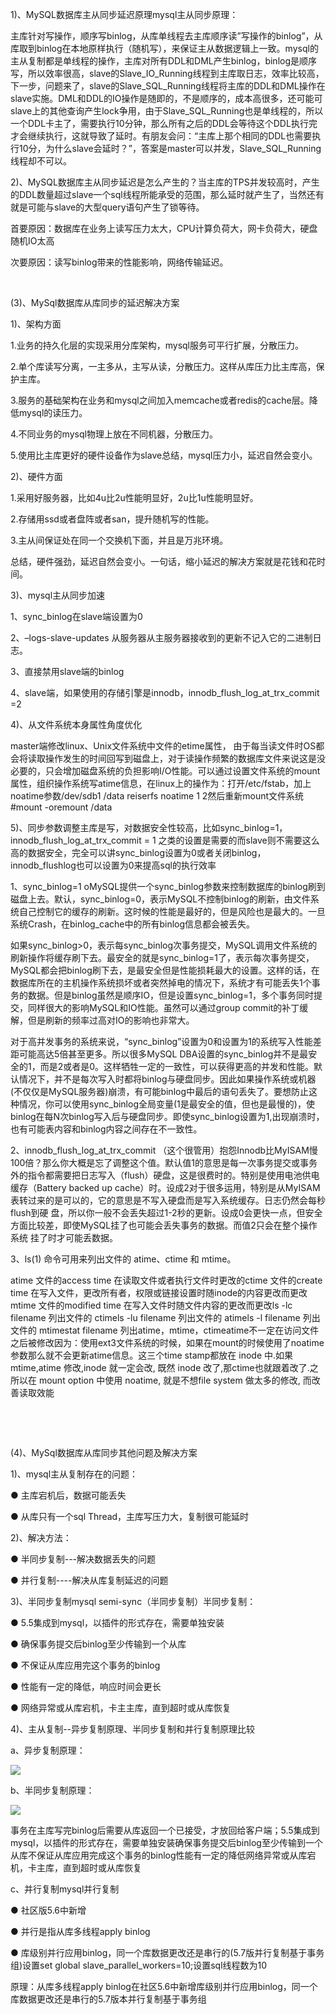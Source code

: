 1)、MySQL数据库主从同步延迟原理mysql主从同步原理：

主库针对写操作，顺序写binlog，从库单线程去主库顺序读”写操作的binlog”，从库取到binlog在本地原样执行（随机写），来保证主从数据逻辑上一致。mysql的主从复制都是单线程的操作，主库对所有DDL和DML产生binlog，binlog是顺序写，所以效率很高，slave的Slave_IO_Running线程到主库取日志，效率比较高，下一步，问题来了，slave的Slave_SQL_Running线程将主库的DDL和DML操作在slave实施。DML和DDL的IO操作是随即的，不是顺序的，成本高很多，还可能可slave上的其他查询产生lock争用，由于Slave_SQL_Running也是单线程的，所以一个DDL卡主了，需要执行10分钟，那么所有之后的DDL会等待这个DDL执行完才会继续执行，这就导致了延时。有朋友会问：“主库上那个相同的DDL也需要执行10分，为什么slave会延时？”，答案是master可以并发，Slave_SQL_Running线程却不可以。

2)、MySQL数据库主从同步延迟是怎么产生的？当主库的TPS并发较高时，产生的DDL数量超过slave一个sql线程所能承受的范围，那么延时就产生了，当然还有就是可能与slave的大型query语句产生了锁等待。



首要原因：数据库在业务上读写压力太大，CPU计算负荷大，网卡负荷大，硬盘随机IO太高

次要原因：读写binlog带来的性能影响，网络传输延迟。

 

(3)、MySql数据库从库同步的延迟解决方案

1)、架构方面

1.业务的持久化层的实现采用分库架构，mysql服务可平行扩展，分散压力。

2.单个库读写分离，一主多从，主写从读，分散压力。这样从库压力比主库高，保护主库。

3.服务的基础架构在业务和mysql之间加入memcache或者redis的cache层。降低mysql的读压力。

4.不同业务的mysql物理上放在不同机器，分散压力。

5.使用比主库更好的硬件设备作为slave总结，mysql压力小，延迟自然会变小。

2)、硬件方面

1.采用好服务器，比如4u比2u性能明显好，2u比1u性能明显好。

2.存储用ssd或者盘阵或者san，提升随机写的性能。

3.主从间保证处在同一个交换机下面，并且是万兆环境。

总结，硬件强劲，延迟自然会变小。一句话，缩小延迟的解决方案就是花钱和花时间。

3)、mysql主从同步加速

1、sync_binlog在slave端设置为0

2、–logs-slave-updates 从服务器从主服务器接收到的更新不记入它的二进制日志。

3、直接禁用slave端的binlog

4、slave端，如果使用的存储引擎是innodb，innodb_flush_log_at_trx_commit =2

4)、从文件系统本身属性角度优化 

master端修改linux、Unix文件系统中文件的etime属性， 由于每当读文件时OS都会将读取操作发生的时间回写到磁盘上，对于读操作频繁的数据库文件来说这是没必要的，只会增加磁盘系统的负担影响I/O性能。可以通过设置文件系统的mount属性，组织操作系统写atime信息，在linux上的操作为：打开/etc/fstab，加上noatime参数/dev/sdb1 /data reiserfs noatime 1 2然后重新mount文件系统#mount -oremount /data

5)、同步参数调整主库是写，对数据安全性较高，比如sync_binlog=1，innodb_flush_log_at_trx_commit = 1 之类的设置是需要的而slave则不需要这么高的数据安全，完全可以讲sync_binlog设置为0或者关闭binlog，innodb_flushlog也可以设置为0来提高sql的执行效率

1、sync_binlog=1 oMySQL提供一个sync_binlog参数来控制数据库的binlog刷到磁盘上去。默认，sync_binlog=0，表示MySQL不控制binlog的刷新，由文件系统自己控制它的缓存的刷新。这时候的性能是最好的，但是风险也是最大的。一旦系统Crash，在binlog_cache中的所有binlog信息都会被丢失。

如果sync_binlog>0，表示每sync_binlog次事务提交，MySQL调用文件系统的刷新操作将缓存刷下去。最安全的就是sync_binlog=1了，表示每次事务提交，MySQL都会把binlog刷下去，是最安全但是性能损耗最大的设置。这样的话，在数据库所在的主机操作系统损坏或者突然掉电的情况下，系统才有可能丢失1个事务的数据。但是binlog虽然是顺序IO，但是设置sync_binlog=1，多个事务同时提交，同样很大的影响MySQL和IO性能。虽然可以通过group commit的补丁缓解，但是刷新的频率过高对IO的影响也非常大。

对于高并发事务的系统来说，“sync_binlog”设置为0和设置为1的系统写入性能差距可能高达5倍甚至更多。所以很多MySQL DBA设置的sync_binlog并不是最安全的1，而是2或者是0。这样牺牲一定的一致性，可以获得更高的并发和性能。默认情况下，并不是每次写入时都将binlog与硬盘同步。因此如果操作系统或机器(不仅仅是MySQL服务器)崩溃，有可能binlog中最后的语句丢失了。要想防止这种情况，你可以使用sync_binlog全局变量(1是最安全的值，但也是最慢的)，使binlog在每N次binlog写入后与硬盘同步。即使sync_binlog设置为1,出现崩溃时，也有可能表内容和binlog内容之间存在不一致性。

2、innodb_flush_log_at_trx_commit （这个很管用）抱怨Innodb比MyISAM慢 100倍？那么你大概是忘了调整这个值。默认值1的意思是每一次事务提交或事务外的指令都需要把日志写入（flush）硬盘，这是很费时的。特别是使用电池供电缓存（Battery backed up cache）时。设成2对于很多运用，特别是从MyISAM表转过来的是可以的，它的意思是不写入硬盘而是写入系统缓存。日志仍然会每秒flush到硬 盘，所以你一般不会丢失超过1-2秒的更新。设成0会更快一点，但安全方面比较差，即使MySQL挂了也可能会丢失事务的数据。而值2只会在整个操作系统 挂了时才可能丢数据。

3、ls(1) 命令可用来列出文件的 atime、ctime 和 mtime。

atime 文件的access time 在读取文件或者执行文件时更改的ctime 文件的create time 在写入文件，更改所有者，权限或链接设置时随inode的内容更改而更改mtime 文件的modified time 在写入文件时随文件内容的更改而更改ls -lc filename 列出文件的 ctimels -lu filename 列出文件的 atimels -l filename 列出文件的 mtimestat filename 列出atime，mtime，ctimeatime不一定在访问文件之后被修改因为：使用ext3文件系统的时候，如果在mount的时候使用了noatime参数那么就不会更新atime信息。这三个time stamp都放在 inode 中.如果mtime,atime 修改,inode 就一定会改, 既然 inode 改了,那ctime也就跟着改了.之所以在 mount option 中使用 noatime, 就是不想file system 做太多的修改, 而改善读取效能

 

 

(4)、MySql数据库从库同步其他问题及解决方案

1)、mysql主从复制存在的问题： 

 ● 主库宕机后，数据可能丢失 

 ● 从库只有一个sql Thread，主库写压力大，复制很可能延时



2)、解决方法：  

● 半同步复制---解决数据丢失的问题  

● 并行复制----解决从库复制延迟的问题



3)、半同步复制mysql semi-sync（半同步复制）半同步复制： 

● 5.5集成到mysql，以插件的形式存在，需要单独安装

● 确保事务提交后binlog至少传输到一个从库  

● 不保证从库应用完这个事务的binlog  

● 性能有一定的降低，响应时间会更长 

● 网络异常或从库宕机，卡主主库，直到超时或从库恢复

4)、主从复制--异步复制原理、半同步复制和并行复制原理比较



a、异步复制原理：

![](https://gitee.com/hxc8/images7/raw/master/img/202407190811508.jpg)

b、半同步复制原理：

![](https://gitee.com/hxc8/images7/raw/master/img/202407190811988.jpg)

事务在主库写完binlog后需要从库返回一个已接受，才放回给客户端；5.5集成到mysql，以插件的形式存在，需要单独安装确保事务提交后binlog至少传输到一个从库不保证从库应用完成这个事务的binlog性能有一定的降低网络异常或从库宕机，卡主库，直到超时或从库恢复

c、并行复制mysql并行复制  

● 社区版5.6中新增

● 并行是指从库多线程apply binlog  

● 库级别并行应用binlog，同一个库数据更改还是串行的(5.7版并行复制基于事务组)设置set global slave_parallel_workers=10;设置sql线程数为10

原理：从库多线程apply binlog在社区5.6中新增库级别并行应用binlog，同一个库数据更改还是串行的5.7版本并行复制基于事务组